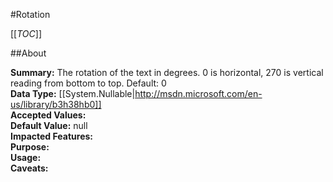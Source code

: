 #Rotation

[[_TOC_]]

##About

**Summary:**  The rotation of the text in degrees. 0 is horizontal, 270 is vertical reading from bottom to top. Default: 0   
**Data Type:** [[System.Nullable|http://msdn.microsoft.com/en-us/library/b3h38hb0]]  
**Accepted Values:**   
**Default Value:** null  
**Impacted Features:**   
**Purpose:**   
**Usage:**   
**Caveats:**   

